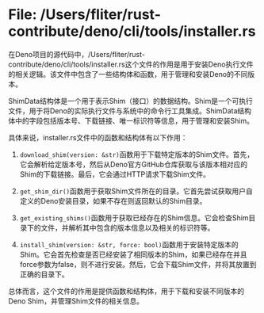 # File: /Users/fliter/rust-contribute/deno/cli/tools/installer.rs

在Deno项目的源代码中，/Users/fliter/rust-contribute/deno/cli/tools/installer.rs这个文件的作用是用于安装Deno执行文件的相关逻辑。该文件中包含了一些结构体和函数，用于管理和安装Deno的不同版本。

ShimData结构体是一个用于表示Shim（接口）的数据结构。Shim是一个可执行文件，用于将Deno的实际执行文件与系统中的命令行工具集成。ShimData结构体中的字段包括版本号、下载链接、唯一标识符等信息，用于管理和安装Shim。

具体来说，installer.rs文件中的函数和结构体有以下作用：

1. `download_shim(version: &str)`函数用于下载特定版本的Shim文件。首先，它会解析给定版本号，然后从Deno官方GitHub仓库获取与该版本相对应的Shim的下载链接。最后，它会通过HTTP请求下载Shim文件。

2. `get_shim_dir()`函数用于获取Shim文件所在的目录。它首先尝试获取用户自定义的Deno安装目录，如果不存在则返回默认的Shim目录。

3. `get_existing_shims()`函数用于获取已经存在的Shim信息。它会检查Shim目录下的文件，并解析其中包含的版本信息以及相关的标识符等。

4. `install_shim(version: &str, force: bool)`函数用于安装特定版本的Shim。它会首先检查是否已经安装了相同版本的Shim，如果已经存在并且force参数为false，则不进行安装。然后，它会下载Shim文件，并将其放置到正确的目录下。

总体而言，这个文件的作用是提供函数和结构体，用于下载和安装不同版本的Deno Shim，并管理Shim文件的相关信息。

